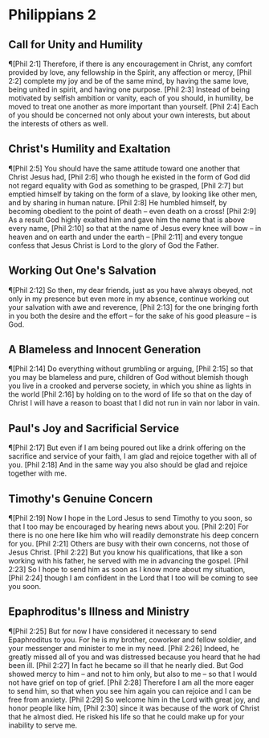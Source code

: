 # Philippians 2

## Call for Unity and Humility
¶[Phil 2:1] Therefore, if there is any encouragement in Christ, any comfort provided by love, any fellowship in the Spirit, any affection or mercy,
[Phil 2:2] complete my joy and be of the same mind, by having the same love, being united in spirit, and having one purpose.
[Phil 2:3] Instead of being motivated by selfish ambition or vanity, each of you should, in humility, be moved to treat one another as more important than yourself.
[Phil 2:4] Each of you should be concerned not only about your own interests, but about the interests of others as well.

## Christ's Humility and Exaltation
¶[Phil 2:5] You should have the same attitude toward one another that Christ Jesus had,
[Phil 2:6] who though he existed in the form of God did not regard equality with God as something to be grasped,
[Phil 2:7] but emptied himself by taking on the form of a slave, by looking like other men, and by sharing in human nature.
[Phil 2:8] He humbled himself, by becoming obedient to the point of death – even death on a cross!
[Phil 2:9] As a result God highly exalted him and gave him the name that is above every name,
[Phil 2:10] so that at the name of Jesus every knee will bow – in heaven and on earth and under the earth –
[Phil 2:11] and every tongue confess that Jesus Christ is Lord to the glory of God the Father.

## Working Out One's Salvation
¶[Phil 2:12] So then, my dear friends, just as you have always obeyed, not only in my presence but even more in my absence, continue working out your salvation with awe and reverence,
[Phil 2:13] for the one bringing forth in you both the desire and the effort – for the sake of his good pleasure – is God.

## A Blameless and Innocent Generation
¶[Phil 2:14] Do everything without grumbling or arguing,
[Phil 2:15] so that you may be blameless and pure, children of God without blemish though you live in a crooked and perverse society, in which you shine as lights in the world
[Phil 2:16] by holding on to the word of life so that on the day of Christ I will have a reason to boast that I did not run in vain nor labor in vain.

## Paul's Joy and Sacrificial Service
¶[Phil 2:17] But even if I am being poured out like a drink offering on the sacrifice and service of your faith, I am glad and rejoice together with all of you.
[Phil 2:18] And in the same way you also should be glad and rejoice together with me.

## Timothy's Genuine Concern
¶[Phil 2:19] Now I hope in the Lord Jesus to send Timothy to you soon, so that I too may be encouraged by hearing news about you.
[Phil 2:20] For there is no one here like him who will readily demonstrate his deep concern for you.
[Phil 2:21] Others are busy with their own concerns, not those of Jesus Christ.
[Phil 2:22] But you know his qualifications, that like a son working with his father, he served with me in advancing the gospel.
[Phil 2:23] So I hope to send him as soon as I know more about my situation,
[Phil 2:24] though I am confident in the Lord that I too will be coming to see you soon.

## Epaphroditus's Illness and Ministry
¶[Phil 2:25] But for now I have considered it necessary to send Epaphroditus to you. For he is my brother, coworker and fellow soldier, and your messenger and minister to me in my need.
[Phil 2:26] Indeed, he greatly missed all of you and was distressed because you heard that he had been ill.
[Phil 2:27] In fact he became so ill that he nearly died. But God showed mercy to him – and not to him only, but also to me – so that I would not have grief on top of grief.
[Phil 2:28] Therefore I am all the more eager to send him, so that when you see him again you can rejoice and I can be free from anxiety.
[Phil 2:29] So welcome him in the Lord with great joy, and honor people like him,
[Phil 2:30] since it was because of the work of Christ that he almost died. He risked his life so that he could make up for your inability to serve me.
